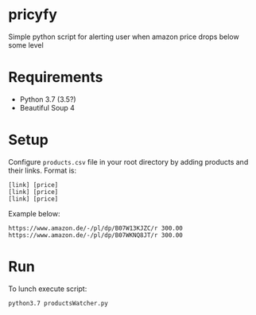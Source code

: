 # pricyfy
Simple python script for alerting user when amazon price drops below some level


# Requirements
- Python 3.7 (3.5?)
- Beautiful Soup 4

# Setup
Configure `products.csv` file in your root directory by adding products and their links. Format is:
```
[link] [price]
[link] [price]
[link] [price]
```


Example below:
```
https://www.amazon.de/-/pl/dp/B07W13KJZC/r 300.00
https://www.amazon.de/-/pl/dp/B07WKNQ8JT/r 300.00
```

# Run
To lunch execute script:
```
python3.7 productsWatcher.py
```